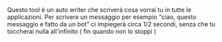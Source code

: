 Questo tool è un auto writer che scriverà cosa vorrai tu in tutte le applicazioni. Per scrivere un messaggio per esempio "ciao, questo messaggio e fatto da un bot" ci impiegerà circa 1/2 secondi, senza che tu toccherai nulla all'infinito ( fin quando non lo stoppi )
